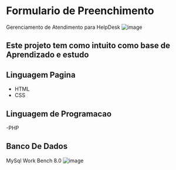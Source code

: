 # Formulario de Preenchimento
Gerenciamento de Atendimento para HelpDesk
![image](https://github.com/d3dxd7/Atendimento_PHP_CSS_HTML/assets/50407088/c8984533-0df9-4b78-8921-b767a3921505)
## Este projeto tem como intuito como base de Aprendizado e estudo
## Linguagem Pagina
- HTML
- CSS
## Linguagem de Programacao
-PHP
## Banco De Dados
MySql Work Bench 8.0
![image](https://github.com/d3dxd7/Atendimento_PHP_CSS_HTML/assets/50407088/824c29ca-f722-4c1b-922a-90504cde0123)

